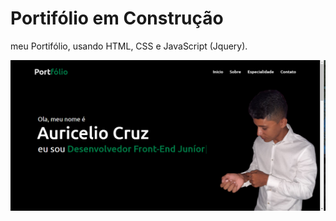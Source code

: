 # Portifólio em Construção
meu Portifólio, usando HTML, CSS e JavaScript (Jquery).


![](image/Capa.png)
